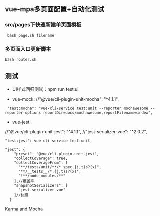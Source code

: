 ## vue-mpa多页面配置+自动化测试

### src/pages下快速新建单页面模板
```
 bash page.sh filename
```
### 多页面入口更新脚本
```
bash router.sh 
```
## 测试
- UI样式回归测试：npm run test:ui

- vue-mock:
//"@vue/cli-plugin-unit-mocha": "^4.1.1",
```
 "test:mocha": "vue-cli-service test:unit --reporter mochawesome --reporter-options reportDir=docs/mochawesome,reportFilename=index",
```
- vue-jest
 
//"@vue/cli-plugin-unit-jest": "^4.1.1",
//"jest-serializer-vue": "^2.0.2",
```
"test:jest": vue-cli-service test:unit,

"jest": {
    "preset": "@vue/cli-plugin-unit-jest",
    "collectCoverage": true,
    "collectCoverageFrom": [
      "**/tests/unit/**/*.spec.{j,t}s?(x)",
      "**/__tests__/*.{j,t}s?(x)",
      "!**/node_modules/**"
    ],//覆盖率
    "snapshotSerializers": [
      "jest-serializer-vue"
    ]//快照
  }
```

Karma and Mocha